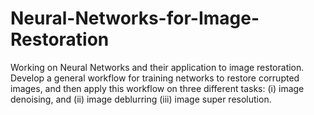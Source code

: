 # Neural-Networks-for-Image-Restoration
Working on Neural Networks and their application to image restoration. 
Develop a general workflow for training networks to restore corrupted images, and then apply
this workflow on three different tasks: (i) image denoising, and (ii) image deblurring (iii) image super resolution.
